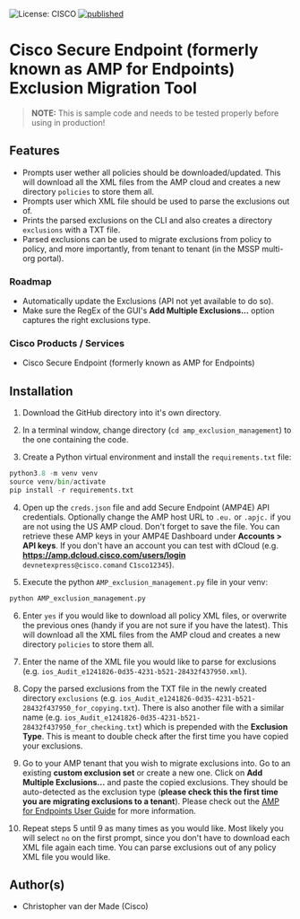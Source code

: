 ![License: CISCO](https://img.shields.io/badge/License-CISCO-blue.svg)
[![published](https://static.production.devnetcloud.com/codeexchange/assets/images/devnet-published.svg)](https://developer.cisco.com/codeexchange/github/repo/)

# Cisco Secure Endpoint (formerly known as AMP for Endpoints) Exclusion Migration Tool

> **NOTE:** This is sample code and needs to be tested properly before using in production!

## Features

* Prompts user wether all policies should be downloaded/updated. This will download all the XML files from the AMP cloud and creates a new directory `policies` to store them all.
* Prompts user which XML file should be used to parse the exclusions out of.
* Prints the parsed exclusions on the CLI and also creates a directory `exclusions` with a TXT file.
* Parsed exclusions can be used to migrate exclusions from policy to policy, and more importantly, from tenant to tenant (in the MSSP multi-org portal).

### Roadmap

* Automatically update the Exclusions (API not yet available to do so).
* Make sure the RegEx of the GUI's **Add Multiple Exclusions...** option captures the right exclusions type.

### Cisco Products / Services

* Cisco Secure Endpoint (formerly known as AMP for Endpoints)

## Installation

1. Download the GitHub directory into it's own directory.

2. In a terminal window, change directory (`cd amp_exclusion_management`) to the one containing the code. 

3. Create a Python virtual environment and install the `requirements.txt` file:

```python
python3.8 -m venv venv
source venv/bin/activate
pip install -r requirements.txt
```

4. Open up the `creds.json` file and add Secure Endpoint (AMP4E) API credentials. Optionally change the AMP host URL to `.eu.` or `.apjc.` if you are not using the US AMP cloud. Don't forget to save the file. You can retrieve these AMP keys in your AMP4E Dashboard under **Accounts > API keys**. If you don't have an account you can test with dCloud (e.g. **https://amp.dcloud.cisco.com/users/login** `devnetexpress@cisco.comand` `C1sco12345`).

5. Execute the python `AMP_exclusion_management.py` file in your venv:

```python
python AMP_exclusion_management.py
```

6. Enter `yes` if you would like to download all policy XML files, or overwrite the previous ones (handy if you are not sure if you have the latest). This will download all the XML files from the AMP cloud and creates a new directory `policies` to store them all.

7. Enter the name of the XML file you would like to parse for exclusions (e.g. `ios_Audit_e1241826-0d35-4231-b521-28432f437950.xml`). 

8. Copy the parsed exclusions from the TXT file in the newly created directory `exclusions` (e.g. `ios_Audit_e1241826-0d35-4231-b521-28432f437950_for_copying.txt`). There is also another file with a similar name (e.g. `ios_Audit_e1241826-0d35-4231-b521-28432f437950_for_checking.txt`) which is prepended with the **Exclusion Type**. This is meant to double check after the first time you have copied your exclusions.

9. Go to your AMP tenant that you wish to migrate exclusions into. Go to an existing **custom exclusion set** or create a new one. Click on **Add Multiple Exclusions...** and paste the copied exclusions. They should be auto-detected as the exclusion type (**please check this the first time you are migrating exclusions to a tenant**). Please check out the [AMP for Endpoints User Guide](https://docs.amp.cisco.com/en/A4E/AMP%20for%20Endpoints%20User%20Guide.pdf) for more information.

10. Repeat steps 5 until 9 as many times as you would like. Most likely you will select `no` on the first prompt, since you don't have to download each XML file again each time. You can parse exclusions out of any policy XML file you would like.

## Author(s)

* Christopher van der Made (Cisco)


